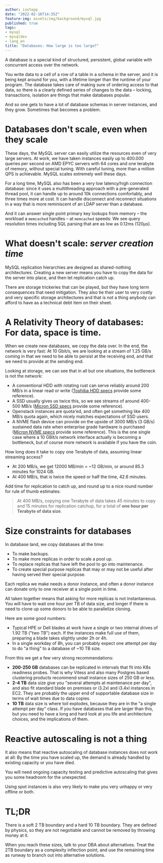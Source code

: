 ```yaml
---
author: isotopp
date: "2022-02-16T14:35Z"
feature-img: assets/img/background/mysql.jpg 
published: true
tags:
- mysql
- mysqldev
- lang_en
title: "Databases: How large is too large?"
---
```


A database is a special kind of structured, persistent, global variable with concurrent access over the network.

You write data to a cell of a row of a table in a schema in the server, and it is being kept around for you, with a lifetime longer than the runtime of your program.
The database takes care of making sure of ordering access to that data, so there is a clearly defined series of changes to the data – locking, transactions, isolation are things that make databases popular.

And so one gets to have a lot of database schemas in server instances, and they grow.
Sometimes that becomes a problem.

# Databases don't scale, even when they scale

These days, the MySQL server can easily utilize the resources even of very large servers.
At work, we have taken instances easily up to 400.000 queries per second on AMD EPYC servers with 64 cores and one terabyte of memory, without special tuning.
With careful tuning, more than a million QPS is achievable.
MySQL scales extremely well these days.

For a long time, MySQL also has been a very low latency/high connection database:
since it uses a multithreading approach with a pre-generated thread pool, it can handle up to around 10k connections comfortably, and three times more at cost.
It can handle disconnect and reconnect situations in a way that is more reminiscent of an LDAP server than a database.

And it can answer single point primary key lookups from memory – the workload a `memcached` handles – at `memcached` speeds:
We see query resolution times including SQL parsing that are as low as 0.12ms (120µs).

# What doesn't scale: _server creation time_

MySQL replication hierarchies are designed as shared-nothing architectures.
Creating a new server means you have to copy the data for the server into place, and then let replication catch up.

There are storage trickeries that can be played, but they have long term consequences that need mitigation.
They also tie their user to very costly and very specific storage architectures and that is not a thing anybody can afford to have as a technical debt item on their sheet.

# A Relativity Theory of databases: For data, space is time.

When we create new databases, we copy the data over.
In the end, the network is very fast: 
At 10  Gbit/s, we are looking at a stream of 1.25 GB/s coming in that we need to be able to persist at the receiving end, and that we need to provide at the sending end.

Looking at storage, we can see that in all but one situations, the bottleneck is not the network:

- A conventional HDD with rotating rust can serve reliably around 200 MB/s in a linear read or write ([Toshiba HDD specs](https://toshiba.semicon-storage.com/ap-en/storage/product/data-center-enterprise/cloud-scale-capacity/articles/mg07acaxxx.html) provide some reference).
- A SSD usually gives us twice this, so we see streams of around 400-500 MB/s ([Micron SSD specs](https://www.micron.com/-/media/client/global/documents/products/product-flyer/5300_product_brief.pdf?la=en) provide some reference).
- Openstack instances are quota'ed, and often get something like 400 MB/s quota again, which nicely matches expectations of SSD users.
- A NVME flash device can provide on the upside of 3000 MB/s (3 GB/s) sustained data rate when enterprise grade hardware is purchased ([Micron NVME specs](http://brochure.stebis.nl/Micron9300.pdf) provide some reference).
  This is the one single case where a 10 GBit/s network interface actually is becoming a bottleneck, but of course more network is available if you have the coin.

How long does it take to copy one Terabyte of data, assuming linear streaming access?

- At 200 MB/s, we get 12000 MB/min = ~12 GB/min, or around 85.3 minutes for 1024 GB.
- At 400 MB/s, that is twice the speed or half the time, 42.6 minutes.

Add time for replication to catch up, and round up to a nice round number for rule of thumb estimates:

> At 400 MB/s, copying one Terabyte of data takes 45 minutes to copy and 15 minutes for replication catchup, for a total of **one hour per Terabyte of data size**.

# Size constraints for databases

In database land, we copy databases all the time:

- To make backups.
- To make more replicas in order to scale a pool up.
- To replace replicas that have left the pool to go into maintenance.
- To create special purpose replicas that may or may not be useful after having served their special purpose.

Each replica we make needs a donor instance, and often a donor instance can donate only to one receiver at a single point in time.

All taken together means that asking for more replicas is not instantaneous.
You will have to wait one hour per TB of data size, and longer if there is need to clone up some donors to be able to parallelize cloning.

Here are some good numbers:

- Typical HPE or Dell blades at work have a single or two internal drives of 1.92 TB ("two TB") each.
  If the instances make full use of them, preparing a blade takes slightly under 2h or 4h.
- In a single workday of 8h, you can probably expect one attempt per day to do "a thing"  to a database of ~10 TB size.

From this we get a few very strong recommendations:

- **200-250 GB** databases can be replicated in intervals that fit into K8s readiness probes.
  That is why Vitess and also many Postgres based clustering products recommend small instance sizes of 250 GB or less.
- **2-4 TB** data size give you "several attempts at maintenance per day", and also fit standard blade on premises or i3.2xl and i3.4xl instances in EC2.
  They are probably the upper end of supportable database size in terms of wait times due to data copies.
- **10 TB** data size is where toil explodes, because they are in the "a single attempt per day" class. 
  If you have databases that are larger than this, but you need to have a long and hard look at you life and architecture choices, and the implications of them.

# Reactive autoscaling is not a thing

It also means that reactive autoscaling of database instances does not work at all:
By the time you have scaled up, the demand is already handled by existing capacity or you have died.

You will need ongoing capacity testing and predictive autoscaling that gives you some headroom  for the unexpected.

Using spot instances is also very likely to make you very unhappy or very offline or both.

# TL;DR

There is a soft 2 TB boundary and a hard 10 TB boundary.
They are defined by physics, so they are not negotiable and cannot be removed by throwing money at it.

When you reach these sizes, talk to your DBA about alternatives.
Treat the 2TB boundary as a complexity inflection point, and use the remaining time as runway to branch out into alternative solutions.
